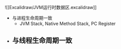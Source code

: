 ![[Excalidraw/JVM运行时数据区.excalidraw]]

- 与进程生命周期一致
	- JVM Stack, Native Method Stack, PC Register
- 与线程生命周期一致
	- 